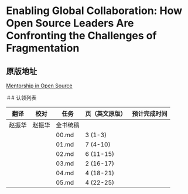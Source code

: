 # Enabling Global Collaboration: How Open Source Leaders Are Confronting the Challenges of Fragmentation

## 原版地址

[Mentorship in Open Source](https://github.com/lfapac-open-source-evangelist/translation/blob/main/attachments/Mentorship-in-Open-Source.pdf)

＃# 认领列表

| 翻译 | 校对  |  任务                                                               | 页（英文原版） | 预计完成时间 |
| ----| -- | ---------------------------------------------------------------- | ------- | ------ |
| 赵振华 | 赵振华   | 全书统稿 |                                                              |         |        |
|  |   |  00.md | 3 (1-3) |   |
|  |  |  01.md       | 7 (4-10) | |
|  |  |  02.md       | 6 (11-15) | |
|  |  |  03.md       | 2 (16-17) | |
|  |  |  04.md       | 4 (18-21)  | |
|  |  |  05.md     | 4 (22-25) | |

